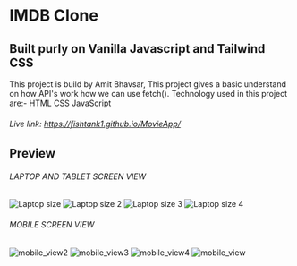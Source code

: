 # IMDB Clone
## Built purly on Vanilla Javascript and Tailwind CSS
This project is build by Amit Bhavsar, This project gives a basic understand on how API's work how we can use fetch().
Technology used in this project are:-
HTML
CSS
JavaScript


###### Live link: https://fishtank1.github.io/MovieApp/


## Preview
###### LAPTOP AND TABLET SCREEN VIEW
![Laptop size](https://user-images.githubusercontent.com/78020902/189829469-ecf3179a-9cd5-4e0c-8a5c-7e2d12158a90.png)
![Laptop size 2](https://user-images.githubusercontent.com/78020902/189829472-65cbd5cd-1bfb-4007-a426-0cb6272b884d.png)
![Laptop size 3](https://user-images.githubusercontent.com/78020902/189829474-c97ae47b-6bbe-4eef-adfc-9e87f73a839c.png)
![Laptop size 4](https://user-images.githubusercontent.com/78020902/189830246-dfdd5f7f-9c59-44cc-8d8c-e944cb126953.png)

###### MOBILE SCREEN VIEW
![mobile_view2](https://user-images.githubusercontent.com/78020902/189830280-84b13d68-20b4-4742-b899-4a81d7998f08.png)
![mobile_view3](https://user-images.githubusercontent.com/78020902/189830287-a6cc56cd-a106-41d0-b56f-879d7761de33.png)
![mobile_view4](https://user-images.githubusercontent.com/78020902/189830297-805d2e59-b3c9-4fa5-ae50-80d6a31b66ff.png)
![mobile_view](https://user-images.githubusercontent.com/78020902/189830319-bb1fb428-2d60-46c8-b31d-8aba6d98fdc6.png)
